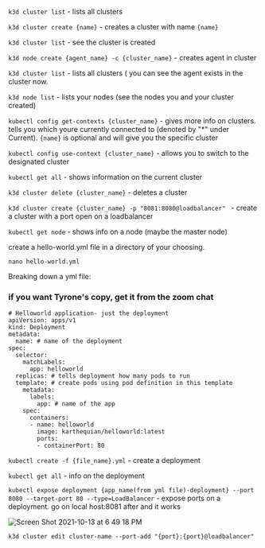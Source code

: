 `k3d cluster list` - lists all clusters

`k3d cluster create {name}` - creates a cluster with name `{name}`

`k3d cluster list` - see the cluster is created

`k3d node create {agent_name} -c {cluster_name}` - creates agent in cluster

`k3d cluster list` - lists all clusters ( you can see the agent exists in the cluster now.

`k3d node list` - lists your nodes (see the nodes you and your cluster created)

`kubectl config get-contexts {cluster_name}` - gives more info on clusters. tells you which youre currently connected to (denoted by "\*" under Current). `{name}` is optional and will give you the specific cluster

`kubectl config use-context {cluster_name}` - allows you to switch to the designated cluster

`kubectl get all` - shows information on the current cluster

`k3d cluster delete {cluster_name}` - deletes a cluster

`k3d cluster create {cluster_name} -p "8081:8080@loadbalancer" ` - create a cluster with a port open on a loadbalancer

`kubectl get node` - shows info on a node (maybe the master node)

create a hello-world.yml file in a directory of your choosing.

`nano hello-world.yml`

Breaking down a yml file: 
### if you want Tyrone's copy, get it from the zoom chat
```
# Helloworld application- just the deployment
apiVersion: apps/v1
kind: Deployment
metadata:
  name: # name of the deployment
spec:
  selector:
    matchLabels:
      app: helloworld
  replicas: # tells deployment how many pods to run
  template: # create pods using pod definition in this template
    metadata:
      labels:
        app: # name of the app
    spec:
      containers:
      - name: helloworld
        image: karthequian/helloworld:latest
        ports:
        - containerPort: 80
```

`kubectl create -f {file_name}.yml` - create a deployment

`kubectl get all` - info on the deployment

`kubectl expose deployment {app_name(from yml file)-deployment} --port 8080 --target-port 80 --type=LoadBalancer` - expose ports on a deployment. go on local host:8081 after and it works



![Screen Shot 2021-10-13 at 6 49 18 PM](https://user-images.githubusercontent.com/84875113/137223200-2735d55e-5405-4617-91ab-384071822cd2.png)


`k3d cluster edit cluster-name --port-add "{port}:{port}@loadbalancer"`
